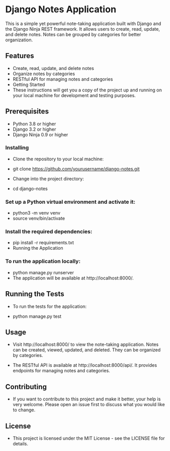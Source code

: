 # Django Notes Application
This is a simple yet powerful note-taking application built with Django and the Django Ninja REST framework. It allows users to create, read, update, and delete notes. Notes can be grouped by categories for better organization.

## Features
- Create, read, update, and delete notes
- Organize notes by categories
- RESTful API for managing notes and categories
- Getting Started
- These instructions will get you a copy of the project up and running on your local machine for development and testing purposes.

## Prerequisites
- Python 3.8 or higher
- Django 3.2 or higher
- Django Ninja 0.9 or higher

### Installing
- Clone the repository to your local machine:

- git clone https://github.com/yourusername/django-notes.git
- Change into the project directory:

- cd django-notes

### Set up a Python virtual environment and activate it:

- python3 -m venv venv
- source venv/bin/activate

### Install the required dependencies:

- pip install -r requirements.txt
- Running the Application

### To run the application locally:

- python manage.py runserver
- The application will be available at http://localhost:8000/.

## Running the Tests
- To run the tests for the application:

- python manage.py test

## Usage
- Visit http://localhost:8000/ to view the note-taking application. Notes can be created, viewed, updated, and deleted. They can be organized by categories.

- The RESTful API is available at http://localhost:8000/api/. It provides endpoints for managing notes and categories.

## Contributing
- If you want to contribute to this project and make it better, your help is very welcome. Please open an issue first to discuss what you would like to change.

## License
- This project is licensed under the MIT License - see the LICENSE file for details.
